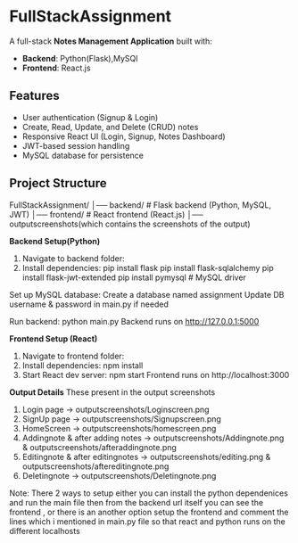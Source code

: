 # FullStackAssignment

A full-stack **Notes Management Application** built with:  
- **Backend**: Python(Flask),MySQl
- **Frontend**: React.js

## Features
- User authentication (Signup & Login)  
- Create, Read, Update, and Delete (CRUD) notes  
- Responsive React UI (Login, Signup, Notes Dashboard)  
- JWT-based session handling  
- MySQL database for persistence  

## Project Structure
FullStackAssignment/
│── backend/ # Flask backend (Python, MySQL, JWT)
│── frontend/ # React frontend (React.js)
│── outputscreenshots(which contains the screenshots of the output) 

**Backend Setup(Python)**
1. Navigate to backend folder:
2. Install dependencies:
pip install flask
pip install flask-sqlalchemy
pip install flask-jwt-extended
pip install pymysql   # MySQL driver

Set up MySQL database:
Create a database named assignment
Update DB username & password in main.py if needed

Run backend:
python main.py
Backend runs on http://127.0.0.1:5000

**Frontend Setup (React)**
1. Navigate to frontend folder:
2. Install dependencies: npm install
3. Start React dev server:
npm start
Frontend runs on http://localhost:3000

**Output Details**
These present in the output screenshots
1. Login page -> outputscreenshots/Loginscreen.png
2. SignUp page -> outputscreenshots/Signupscreen.png
3. HomeScreen -> outputscreenshots/homescreen.png
4. Addingnote & after adding notes -> outputscreenshots/Addingnote.png & outputscreenshots/afteraddingnote.png
5. Editingnote & after editingnotes -> outputscreenshots/editing.png & outputscreenshots/aftereditingnote.png
6. Deletingnote -> outputscreenshots/Deletingnote.png

Note: There 2 ways to setup either you can install the python dependenices and run the main file then from the backend url itself you can see the frontend , or there is an another option setup the frontend and comment the lines which i mentioned in main.py file so that react and python runs on the different localhosts
